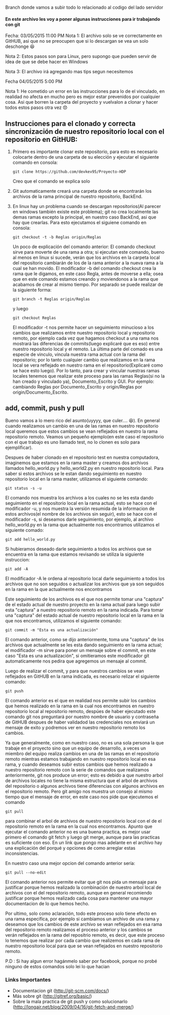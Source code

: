 Branch donde vamos a subir todo lo relacionado al codigo del lado servidor

#### En este archivo les voy a poner algunas instrucciones para ir trabajando con git

Fecha: 03/05/2015 11:00 PM
Nota 1: El archivo solo se ve correctamente en GitHUB, asi que no se preocupen que si lo descargan se vea un solo deschonge :laughing:

Nota 2: Estos pasos son para Linux, pero supongo que pueden servir de idea de que se debe hacer en Windows

Nota 3: El archivo irá agregando mas tips segun necesitemos

Fecha 04/05/2015 5:00 PM

Nota 1: He cometido un error en las instrucciones para lo de el vinculado, en realidad no afecta en mucho pero es mejor estar prevenidos por cualquier cosa. Asi que borren la carpeta del proyecto y vuelvalon a clonar y hacer todos estos pasos otra vez :disappointed: 

## Instrucciones para el clonado y correcta sincronización de nuestro repositorio local con el repositorio en GitHUB:

1. Primero es importante clonar este repositorio, para esto es necesario colocarte dentro de una carpeta de su elección y ejecutar el siguiente comando en consola:
	```console
	git clone https://github.com/devkev95/Proyecto-HDP
	```
	Creo que el comando se explica solo 

2. Git automaticamente creará una carpeta donde se encontrarán los archivos de la rama principal de nuestro repositorio, BackEnd.

3. En linux hay un problema cuando se descargan repositorios(Al parecer en windows también existe este problema); git no crea localmente las demas ramas excepto la principal, en nuestro caso BackEnd, asi que hay que crearlas. Para esto ejecutamos el siguiene comando en consola:
	```console
	git checkout -t -b Reglas origin/Reglas
	```
	Un poco de explicación del comando anterior:
	El comando  checkout sirve para moverte de una rama a otra; si ejecutan este comando, bueno al menos en linux si sucede, verán que los archivos en la carpeta local del repositorio cambiarán de los de la rama anterior a la nueva rama a la cual se han movido. El modificador -b del comando checkout crea la rama que le digamos, en este caso Regla, antes de moverse a ella; osea que en este comando estamos creando y moviendonos a la rama que acabamos de crear al mismo tiempo. Por separado se puede realizar de la siguiente forma: 
	```console  
	git branch -t Reglas origin/Reglas 
	``` 
	y luego

	```console  
	git checkout Reglas 
	``` 
	El modificador -t nos permite hacer un seguimiento minucioso a los cambios que realizamos entre nuestro repositorio local y repositorio remoto, por ejemplo cada vez que hagamos checkout a una rama nos mostrará las diferencias de commits(luego explicaré que es eso) entre nuestro repositorio local y el remoto. La última parte del comado es una especie de vinculo, vincula nuestra rama actual con la rama del repositorio; por lo tanto cualquier cambio que realizamos en la rama local se vera reflejado en nuestro rama en el repositorio(Explicaré como se hace esto luego). Por lo tanto, para crear y vincular nuestras ramas locales tenemos que realizar este proceso para las ramas Reglas(si no la han creado y vinculado ya), Documento_Escrito y GUI. Por ejemplo: cambiando Reglas por Documento_Escrito y origin/Reglas por origin/Documento_Escrito.

## add, commit, push y pull

Bueno vamos a lo mero rico del asunto(uyyyy, que culer.... :laughing:). En general cuando realizamos un cambio en una de las ramas en nuestro repositorio local queremos que estos cambios se vean reflejados en nuestro la rama repositorio remoto. Veamos un pequeño ejemplo(en este caso el repositorio con el que trabajo es uno llamado test, no lo clonen es solo para ejemplificar).

Despues de haber clonado en el repositorio test en nuestra computadora, imaginemos que estamos en la rama master y creamos dos archivos llamados hello_world.py y hello_world2.py en nuestro repositorio local. Para saber si estos archivos se le estan dando seguimiento en nuestro repositorio local en la rama master, utilizamos el siguiente comando:
```console  
git status -s -u
```
El comando nos muestra los archivos a los cuales no se les esta dando seguimiento en el repositorio local en la rama actual, esto se hace con el modificador -u, y nos muestra la versión resumida de la informacion de estos archivos(el nombre de los archivos sin seguir), esto se hace con el modificador -s, si deseamos darle seguimiento, por ejemplo, al archivo hello_world.py en la rama que actualmente nos encontramos utilizamos el siguiente comado:
```console  
git add hello_world.py
```
Si hubieramos deseado darle seguimiento a todos los archivos que se encuentra en la rama que estamos revisando se utiliza la siguiente instruccion:
```console  
git add -A
```
El modificador -A le ordena al repositorio local darle seguimiento a todos los archivos que no son seguidos o actualizar los archivos que ya son seguidos en la rama en la que actualmente nos encontramos

Este seguimiento de los archivos es el que nos permite tomar una "captura" de el estado actual de nuestro proyecto en la rama actual para luego subir esta "captura" a nuestro repositorio remoto en la rama indicada. Para tomar una "captura" del estado actual de nuestro repositorio local en la rama en la que nos encontramos, utilizamos el siguiente comando:
```console  
git commit -m "Esta es una actualización"
``` 
El comando anterior, como se dijo anteriormente, toma una "captura" de los archivos que actualmente se les esta dando seguimiento en la rama actual; el modificador -m sirve para poner un mensaje sobre el commit, en este caso "Esta es una actualización", si omitieramos este modificador git automaticamente nos pedira que agregemos un mensaje al commit.

Luego de realizar el commit, y para que nuestros cambios se vean reflejados en GitHUB en la  rama indicada, es necesario relizar el siguiente comando:
```console  
git push
``` 
El comando anterior es el que en realidad nos permite subir los cambios que hemos realizado en la rama en la cual nos encontramos en nuestro repositorio local al repositorio remoto, despúes de haber ejecutado este comando git nos preguntará por nuestro nombre de usuario y contraseña de GitHUB despues de haber validadod las credenciales nos enviará un mensaje de exito y podremos ver en nuestro repositorio remoto los cambios.

Ya que generalmente, como en nuestro caso, no es una sola persona la que trabaje en el proyecto sino que un equipo de desarrollo, a veces un miembro del equipo realiza cambios en una de las ramas en el repositorio remoto mientras estamos trabajando en nuestro repositorio local en esa rama, y cuando deseamos subir estos cambios que hemos realizado a nuestro repositorio remoto con la serie de comandos que realizamos anteriormente, git nos produce un error; esto es debido a que nuestro arbol de archivos locales no tiene la misma estructura que el arbol de archivos del repositorio o algunos archivos tiene diferencias con algunos archivos en el repositorio remoto. Pero git amigo nos muestra un consejo al mismo tiempo que el mensaje de error, en este caso nos pide que ejecutemos el comando 
```console  
git pull
``` 
para combinar el arbol de archivos de nuestro repositorio local con el de el repositorio remoto en la rama en la cual nos encontramos. Apunto que ejecutar el comando anterior no es una buena practica, es mejor usar primero el comando git fetch y luego git merge, aunque para las practicas es suficiente con eso. En un link que pongo mas adelante en el archivo hay una explicación del porqué y opciones de como arreglar estas inconsistencias.

En nuestro caso una mejor opcion del comando anterior sería:
```console  
git pull --no-edit
```   
El comando anterior nos permite evitar que git nos pida un mensaje para justificar porque hemos realizado la combinación de nuestro arbol local de archivos con el del repositorio remoto, aunque en general recomiendo justificar porque hemos realizado cada cosa para mantener una mayor documentacion de lo que hemos hecho.

Por ultimo, solo como aclaración, todo este proceso solo tiene efecto en una rama especifica, por ejemplo si cambiamos un archivo de una rama y deseamos que los cambios de este archivo se vean reflejados en esa rama del repositorio remoto realizamos el proceso anterior y los cambios se verán reflejados en la rama del repositrio remoto, es decir, que este proceso lo tenemos que realizar por cada cambio que realizemos en cada rama de nuestro repositorio local para que se vean reflejados en nuestro repositorio remoto. 

P.D : Si hay algun error hagánmelo saber por facebook, porque no probé ninguno de estos comandos solo lei lo que hacian

### Links Importantes
* Documentacion git (http://git-scm.com/docs/)
* Más sobre git (http://gitref.org/basic/)
* Sobre la mala practica de git push y como solucionarlo (http://longair.net/blog/2009/04/16/git-fetch-and-merge/)